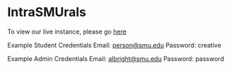 IntraSMUrals
============

To view our live instance, please go [here](http://54.69.253.21/)

Example Student Credentials
Email:      person@smu.edu
Password:   creative

Example Admin Credentials
Email:      albright@smu.edu
Password:   password